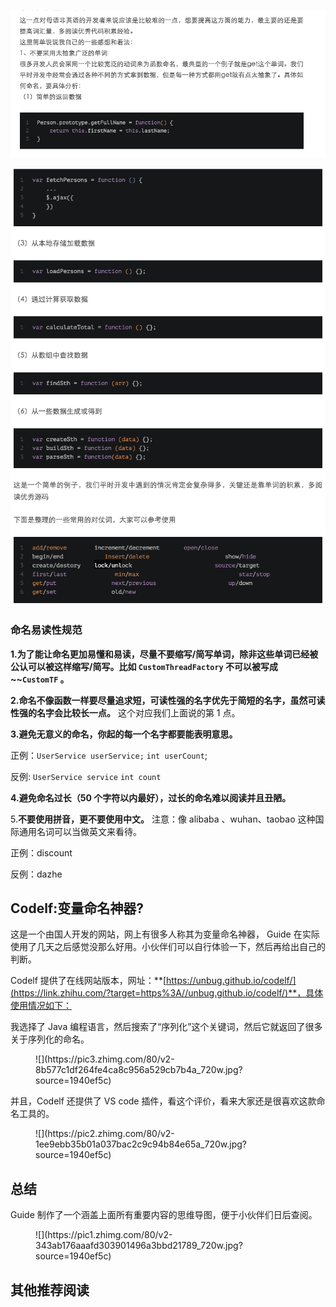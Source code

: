 ![](../images/Snip20160222_50.png)

![](../images/Snip20160222_49.png)


### **命名易读性规范**

**1.为了能让命名更加易懂和易读，尽量不要缩写/简写单词，除非这些单词已经被公认可以被这样缩写/简写。比如 `CustomThreadFactory` 不可以被写成 ~~`CustomTF` 。**

**2.命名不像函数一样要尽量追求短，可读性强的名字优先于简短的名字，虽然可读性强的名字会比较长一点。** 这个对应我们上面说的第 1 点。

**3.避免无意义的命名，你起的每一个名字都要能表明意思。**

正例：`UserService userService;` `int userCount`;

反例: `UserService service` `int count`

**4.避免命名过长（50 个字符以内最好），过长的命名难以阅读并且丑陋。**

5.**不要使用拼音，更不要使用中文。** 注意：像 alibaba 、wuhan、taobao 这种国际通用名词可以当做英文来看待。

正例：discount

反例：dazhe

## **Codelf:变量命名神器?**

这是一个由国人开发的网站，网上有很多人称其为变量命名神器， Guide 在实际使用了几天之后感觉没那么好用。小伙伴们可以自行体验一下，然后再给出自己的判断。

Codelf 提供了在线网站版本，网址：**[https://unbug.github.io/codelf/](https://link.zhihu.com/?target=https%3A//unbug.github.io/codelf/)**，具体使用情况如下：

我选择了 Java 编程语言，然后搜索了“序列化”这个关键词，然后它就返回了很多关于序列化的命名。

<figure data-size="normal">![](https://pic3.zhimg.com/80/v2-8b577c1df264fe4ca8c956a529cb7b4a_720w.jpg?source=1940ef5c)</figure>

并且，Codelf 还提供了 VS code 插件，看这个评价，看来大家还是很喜欢这款命名工具的。

<figure data-size="normal">![](https://pic2.zhimg.com/80/v2-1ee9ebb35b01a037bac2c9c94b84e65a_720w.jpg?source=1940ef5c)</figure>

## **总结**

Guide 制作了一个涵盖上面所有重要内容的思维导图，便于小伙伴们日后查阅。

<figure data-size="normal">![](https://pic1.zhimg.com/80/v2-343ab176aaafd303901496a3bbd21789_720w.jpg?source=1940ef5c)</figure>

## **其他推荐阅读**
